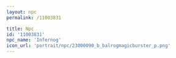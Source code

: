 ```yaml
---
layout: npc
permalink: /11003831

title: Npc
id: '11003831'
npc_name: 'Infernog'
icon_url: 'portrait/npc/23000090_b_balrogmagicburster_p.png'
---
```

